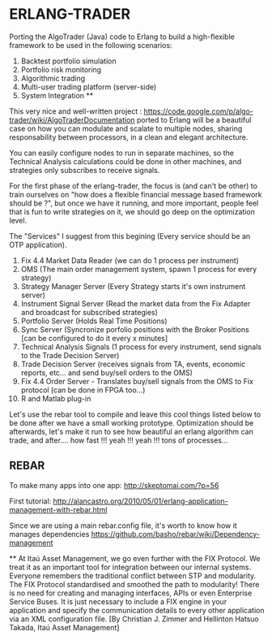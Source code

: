 ERLANG-TRADER 
=============

Porting the AlgoTrader (Java) code to Erlang to build a high-flexible framework to be used in the following scenarios:

1. Backtest portfolio simulation
2. Portfolio risk monitoring
3. Algorithmic trading
4. Multi-user trading platform (server-side)
5. System Integration **


This very nice and well-written project : https://code.google.com/p/algo-trader/wiki/AlgoTraderDocumentation ported to Erlang
will be a beautiful case on how you can modulate and scalate to multiple nodes, sharing responsability between processors,
in a clean and elegant architecture.

You can easily configure nodes to run in separate machines, so the Technical Analysis calculations could be done in other machines,
and strategies only subscribes to receive signals.

For the first phase of the erlang-trader, the focus is (and can't be other) to train ourselves on "how does a flexible financial message based framework should be ?", but once we have it running, and more important, people feel that is fun to write strategies on it, we should go deep on the optimization level.

The "Services" I suggest from this begining (Every service should be an OTP application).

1. Fix 4.4 Market Data Reader (we can do 1 process per instrument)
2. OMS (The main order management system, spawn 1 process for every strategy)
3. Strategy Manager Server (Every Strategy starts it's own instrument server)
4. Instrument Signal Server (Read the market data from the Fix Adapter and broadcast for subscribed strategies)
5. Portfolio Server (Holds Real Time Positions)
6. Sync Server (Syncronize porfolio positions with the Broker Positions [can be configured to do it every x minutes]
7. Technical Analysis Signals (1 process for every instrument, send signals to the Trade Decision Server)
8. Trade Decision Server (receives signals from TA, events, economic reports, etc... and send buy/sell orders to the OMS)
9. Fix 4.4 Order Server - Translates buy/sell signals from the OMS to Fix protocol (can be done in FPGA too...)
10. R and Matlab plug-in

Let's use the rebar tool to compile and leave this cool things listed below to be done after we have a small working prototype. Optimization should be afterwards, let's make it run to see how beautiful an erlang algorithm can trade, and after.... how fast !!! yeah !!! yeah !!! tons of processes...



REBAR 
-----

To make many apps into one app:
http://skeptomai.com/?p=56

First tutorial:
http://alancastro.org/2010/05/01/erlang-application-management-with-rebar.html

Since we are using a main rebar.config file, it's worth to know how it manages dependencies
https://github.com/basho/rebar/wiki/Dependency-management



** At Itaú Asset Management, we go even further with the FIX Protocol. We treat it as an important tool for integration between our internal systems. Everyone remembers the traditional conflict between STP and modularity. The FIX Protocol standardised and smoothed the path to modularity! There is no need for creating and managing interfaces, APIs or even Enterprise Service Buses. It is just necessary to include a  FIX engine in your application and specify the communication details to every other application via an XML configuration file.
[By Christian J. Zimmer and Hellinton Hatsuo Takada, Itaú Asset Management]
